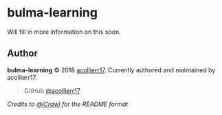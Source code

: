 # bulma-learning
Will fill in more information on this soon.

## Author
**bulma-learning** © 2018 [acollierr17](https://github.com/acollierr17).
Currently authored and maintained by acollierr17.

> GitHub [@acollierr17](https://github.com/acollierr17)

*Credits to [@iCrawl](https://github.com/iCrawl) for the README format*